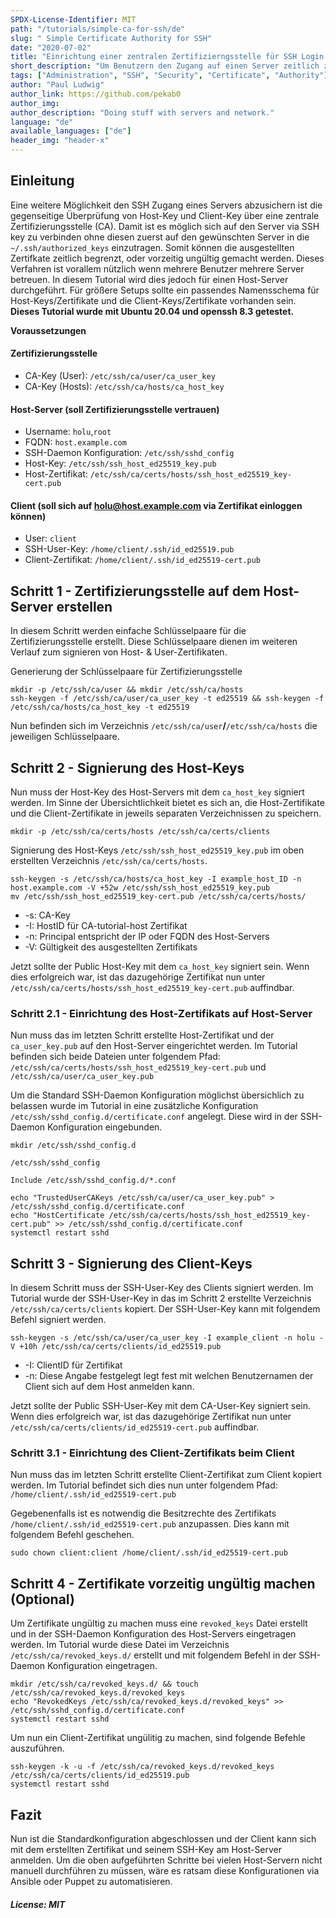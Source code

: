```yaml
---
SPDX-License-Identifier: MIT
path: "/tutorials/simple-ca-for-ssh/de"
slug: " Simple Certificate Authority for SSH"
date: "2020-07-02"
title: "Einrichtung einer zentralen Zertifizierngsstelle für SSH Login."
short_description: "Um Benutzern den Zugang auf einen Server zeitlich zu begrenzen bietet sich der Einzatz einer Zertifizierungsstelle an."
tags: ["Administration", "SSH", "Security", "Certificate", "Authority"]
author: "Paul Ludwig"
author_link: https://github.com/pekab0
author_img: 
author_description: "Doing stuff with servers and network."
language: "de"
available_languages: ["de"]
header_img: "header-x"
---
```


## Einleitung

Eine weitere Möglichkeit den SSH Zugang eines Servers abzusichern ist die gegenseitige Überprüfung von Host-Key und Client-Key über eine zentrale Zertifizierungsstelle (CA).
Damit ist es möglich sich auf den Server via SSH key zu verbinden ohne diesen zuerst auf den gewünschten Server in die `~/.ssh/authorized_keys` einzutragen.
Somit können die ausgestellten Zertifkate zeitlich begrenzt, oder vorzeitig ungültig gemacht werden. Dieses Verfahren ist vorallem nützlich wenn mehrere Benutzer mehrere Server betreuen.
In diesem Tutorial wird dies jedoch für einen Host-Server durchgeführt. Für größere Setups sollte ein passendes Namensschema für Host-Keys/Zertifikate und die Client-Keys/Zertifikate vorhanden sein.
**Dieses Tutorial wurde mit Ubuntu 20.04 und openssh 8.3 getestet.**

**Voraussetzungen**

#### Zertifizierungsstelle

* CA-Key (User): `/etc/ssh/ca/user/ca_user_key`
* CA-Key (Hosts): `/etc/ssh/ca/hosts/ca_host_key`

#### Host-Server (soll Zertifizierungsstelle vertrauen)

* Username: `holu`,`root`
* FQDN: `host.example.com`
* SSH-Daemon Konfiguration: `/etc/ssh/sshd_config`
* Host-Key: `/etc/ssh/ssh_host_ed25519_key.pub`
* Host-Zertifikat: `/etc/ssh/ca/certs/hosts/ssh_host_ed25519_key-cert.pub`

#### Client (soll sich auf holu@host.example.com via Zertifikat einloggen können)
* User: `client`
* SSH-User-Key: `/home/client/.ssh/id_ed25519.pub`
* Client-Zertifikat: `/home/client/.ssh/id_ed25519-cert.pub`

## Schritt 1 - Zertifizierungsstelle auf dem Host-Server erstellen

In diesem Schritt werden einfache Schlüsselpaare für die Zertifizierungsstelle erstellt. Diese Schlüsselpaare dienen im weiteren Verlauf zum signieren von Host- & User-Zertifikaten.

Generierung der Schlüsselpaare für Zertifizierungsstelle
```
mkdir -p /etc/ssh/ca/user && mkdir /etc/ssh/ca/hosts 
ssh-keygen -f /etc/ssh/ca/user/ca_user_key -t ed25519 && ssh-keygen -f /etc/ssh/ca/hosts/ca_host_key -t ed25519
```

Nun befinden sich im Verzeichnis `/etc/ssh/ca/user`**/**`/etc/ssh/ca/hosts` die jeweiligen Schlüsselpaare.

## Schritt 2 - Signierung des Host-Keys

Nun muss der Host-Key des Host-Servers mit dem `ca_host_key` signiert werden. 
Im Sinne der Übersichtlichkeit bietet es sich an, die Host-Zertifikate und die Client-Zertifikate in jeweils separaten Verzeichnissen zu speichern. 
```
mkdir -p /etc/ssh/ca/certs/hosts /etc/ssh/ca/certs/clients
```

Signierung des Host-Keys `/etc/ssh/ssh_host_ed25519_key.pub` im oben erstellten Verzeichnis `/etc/ssh/ca/certs/hosts`.
```
ssh-keygen -s /etc/ssh/ca/hosts/ca_host_key -I example_host_ID -n host.example.com -V +52w /etc/ssh/ssh_host_ed25519_key.pub
mv /etc/ssh/ssh_host_ed25519_key-cert.pub /etc/ssh/ca/certs/hosts/
```

* -s: CA-Key
* -I: HostID für CA-tutorial-host Zertifikat
* -n: Principal entspricht der IP oder FQDN des Host-Servers
* -V: Gültigkeit des ausgestellten Zertifikats

Jetzt sollte der Public Host-Key mit dem `ca_host_key` signiert sein. Wenn dies erfolgreich war,
ist das dazugehörige Zertifikat nun unter `/etc/ssh/ca/certs/hosts/ssh_host_ed25519_key-cert.pub` auffindbar.

### Schritt 2.1 - Einrichtung des Host-Zertifikats auf Host-Server

Nun muss das im letzten Schritt erstellte Host-Zertifikat und der `ca_user_key.pub` auf den Host-Server eingerichtet werden.
Im Tutorial befinden sich beide Dateien unter folgendem Pfad:
`/etc/ssh/ca/certs/hosts/ssh_host_ed25519_key-cert.pub` und `/etc/ssh/ca/user/ca_user_key.pub`

Um die Standard SSH-Daemon Konfiguration möglichst übersichlich zu belassen wurde im Tutorial in eine zusätzliche Konfiguration `/etc/ssh/sshd_config.d/certificate.conf` angelegt.
Diese wird in der SSH-Daemon Konfiguration eingebunden.
```
mkdir /etc/ssh/sshd_config.d
```
```
/etc/ssh/sshd_config

Include /etc/ssh/sshd_config.d/*.conf
```
```
echo "TrustedUserCAKeys /etc/ssh/ca/user/ca_user_key.pub" > /etc/ssh/sshd_config.d/certificate.conf
echo "HostCertificate /etc/ssh/ca/certs/hosts/ssh_host_ed25519_key-cert.pub" >> /etc/ssh/sshd_config.d/certificate.conf
systemctl restart sshd

```

## Schritt 3 - Signierung des Client-Keys

In diesem Schritt muss der SSH-User-Key des Clients signiert werden. Im Tutorial wurde der SSH-User-Key
in das im Schritt 2 erstellte Verzeichnis `/etc/ssh/ca/certs/clients` kopiert. Der SSH-User-Key kann mit folgendem Befehl signiert werden.
```
ssh-keygen -s /etc/ssh/ca/user/ca_user_key -I example_client -n holu -V +10h /etc/ssh/ca/certs/clients/id_ed25519.pub
```

* -I: ClientID für Zertifikat
* -n: Diese Angabe festgelegt legt fest mit welchen Benutzernamen der Client sich auf dem Host anmelden kann.

Jetzt sollte der Public SSH-User-Key mit dem CA-User-Key signiert sein. Wenn dies erfolgreich war,
ist das dazugehörige Zertifikat nun unter `/etc/ssh/ca/certs/clients/id_ed25519-cert.pub` auffindbar.

### Schritt 3.1 - Einrichtung des Client-Zertifikats beim Client

Nun muss das im letzten Schritt erstellte Client-Zertifikat zum Client kopiert werden.
Im Tutorial befindet sich dies nun unter folgendem Pfad: `/home/client/.ssh/id_ed25519-cert.pub`

Gegebenenfalls ist es notwendig die Besitzrechte des Zertifikats `/home/client/.ssh/id_ed25519-cert.pub` anzupassen. Dies kann mit folgendem Befehl geschehen.
```
sudo chown client:client /home/client/.ssh/id_ed25519-cert.pub
```

## Schritt 4 - Zertifikate vorzeitig ungültig machen (Optional)

Um Zertifikate ungültig zu machen muss eine `revoked_keys` Datei erstellt und in der SSH-Daemon Konfiguration des Host-Servers eingetragen werden.
Im Tutorial wurde diese Datei im Verzeichnis `/etc/ssh/ca/revoked_keys.d/` erstellt und mit folgendem Befehl in der SSH-Daemon Konfiguration eingetragen.
```
mkdir /etc/ssh/ca/revoked_keys.d/ && touch /etc/ssh/ca/revoked_keys.d/revoked_keys
echo "RevokedKeys /etc/ssh/ca/revoked_keys.d/revoked_keys" >> /etc/ssh/sshd_config.d/certificate.conf
systemctl restart sshd
```

Um nun ein Client-Zertifikat ungülitig zu machen, sind folgende Befehle auszuführen.
```
ssh-keygen -k -u -f /etc/ssh/ca/revoked_keys.d/revoked_keys /etc/ssh/ca/certs/clients/id_ed25519.pub
systemctl restart sshd
```

## Fazit
Nun ist die Standardkonfiguration abgeschlossen und der Client kann sich mit dem erstellten Zertifikat und seinem SSH-Key am Host-Server anmelden.
Um die oben aufgeführten Schritte bei vielen Host-Servern nicht manuell durchführen zu müssen, wäre es ratsam diese Konfigurationen via Ansible oder Puppet zu automatisieren.

##### License: MIT

<!--

Contributor's Certificate of Origin

By making a contribution to this project, I certify that:

(a) The contribution was created in whole or in part by me and I have
    the right to submit it under the license indicated in the file; or

(b) The contribution is based upon previous work that, to the best of my
    knowledge, is covered under an appropriate license and I have the
    right under that license to submit that work with modifications,
    whether created in whole or in part by me, under the same license
    (unless I am permitted to submit under a different license), as
    indicated in the file; or

(c) The contribution was provided directly to me by some other person
    who certified (a), (b) or (c) and I have not modified it.

(d) I understand and agree that this project and the contribution are
    public and that a record of the contribution (including all personal
    information I submit with it, including my sign-off) is maintained
    indefinitely and may be redistributed consistent with this project
    or the license(s) involved.

Signed-off-by: [submitter's name and email address here]

-->
